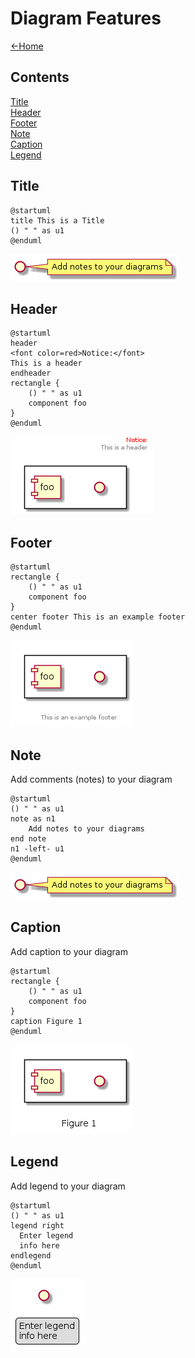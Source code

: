 # Diagram Features

[<-Home](../README.md)

## Contents
[Title](#title)<br>
[Header](#header)<br>
[Footer](#footer)<br>
[Note](#note)<br>
[Caption](#caption)<br>
[Legend](#legend)<br>

<a name="title"/>

## Title

```plantuml
@startuml
title This is a Title
() " " as u1
@enduml
```

![Title](title.png)

<a name="header"/>

## Header

```plantuml
@startuml
header
<font color=red>Notice:</font>
This is a header
endheader
rectangle {
    () " " as u1
    component foo
}
@enduml
```

![Header](header.png)

<a name="footer"/>

## Footer

```plantuml
@startuml
rectangle {
    () " " as u1
    component foo
}
center footer This is an example footer
@enduml
```

![Footer](footer.png)

<a name="note"/>

## Note

Add comments (notes) to your diagram

```plantuml
@startuml
() " " as u1
note as n1
    Add notes to your diagrams
end note
n1 -left- u1
@enduml
```

![Note](note.png)

<a name="caption"/>

## Caption

Add caption to your diagram

```plantuml
@startuml
rectangle {
    () " " as u1
    component foo
}
caption Figure 1
@enduml
```

![Caption](caption.png)

<a name="legend"/>

## Legend

Add legend to your diagram

```plantuml
@startuml
() " " as u1
legend right
  Enter legend
  info here
endlegend
@enduml
```

![Legend](legend.png)